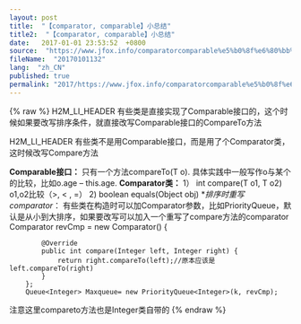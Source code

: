```yaml
---
layout: post
title:  "【comparator, comparable】小总结"
title2:  "【comparator, comparable】小总结"
date:   2017-01-01 23:53:52  +0800
source:  "https://www.jfox.info/comparatorcomparable%e5%b0%8f%e6%80%bb%e7%bb%93.html"
fileName:  "20170101132"
lang:  "zh_CN"
published: true
permalink: "2017/https://www.jfox.info/comparatorcomparable%e5%b0%8f%e6%80%bb%e7%bb%93.html"
---
```

{% raw %}
H2M_LI_HEADER 
有些类是直接实现了Comparable接口的，这个时候如果要改写排序条件，就直接改写Comparable接口的CompareTo方法

H2M_LI_HEADER 
有些类不是用Comparable接口，而是用了个Comparator类，这时候改写Compare方法

**Comparable接口：**
只有一个方法compareTo(T o). 具体实践中一般写作o与某个的比较，比如o.age – this.age.
**Comparator类：**
1） int compare(T o1, T o2) o1,o2比较（>, < , =）
2) boolean equals(Object obj)
**排序时重写comparator*：
有些类在构造时可以加Comparator参数，比如PriorityQueue，默认是从小到大排序，如果要改写可以加入一个重写了compare方法的comparator
Comparator<Integer> revCmp = new Comparator<Integer>() {

            @Override
            public int compare(Integer left, Integer right) {
                return right.compareTo(left);//原本应该是left.compareTo(right)
            }
        };
        Queue<Integer> Maxqueue= new PriorityQueue<Integer>(k, revCmp);

注意这里compareto方法也是Integer类自带的
{% endraw %}